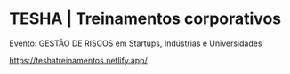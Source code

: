 # TESHA | Treinamentos corporativos
  
  Evento: GESTÃO DE RISCOS em Startups, Indústrias e Universidades
  
  https://teshatreinamentos.netlify.app/
